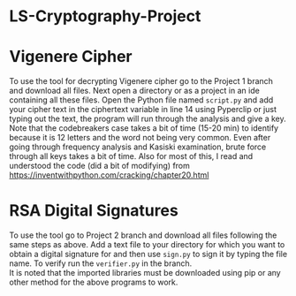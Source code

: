 # LS-Cryptography-Project
# Vigenere Cipher 
To use the tool for decrypting Vigenere cipher go to the Project 1 branch and download all files. Next open a directory or as a project in an ide containing all these files. Open the Python file named `script.py` and add your cipher text in the ciphertext variable in line 14 using Pyperclip or just typing out the text, the program will run through the analysis and give a key. <br>
Note that the codebreakers case takes a bit of time (15-20 min) to identify because it is 12 letters and the word not being very common. Even after going through frequency analysis and Kasiski examination, brute force through all keys takes a bit of time. Also for most of this, I read and understood the code (did a bit of modifying) from https://inventwithpython.com/cracking/chapter20.html
# RSA Digital Signatures
To use the tool go to Project 2 branch and download all files following the same steps as above. Add a text file to your directory for which you want to obtain a digital signature for and then use `sign.py` to sign it by typing the file name. To verify run the `verifier.py` in the branch.<br>
It is noted that the imported libraries must be downloaded using pip or any other method for the above programs to work.
